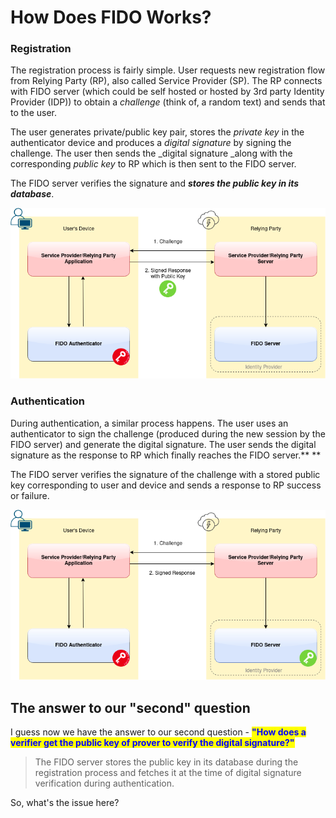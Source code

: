 # How Does FIDO Works?

### Registration

The registration process is fairly simple. User requests new registration flow from Relying Party (RP), also called Service Provider (SP). The RP connects with FIDO server (which could be self hosted or hosted by 3rd party Identity Provider (IDP)) to obtain a _challenge_ (think of, a random text) and sends that to the user.

The user generates private/public key pair, stores the _private key_ in the authenticator device and produces a _digital signature_ by signing the challenge. The user then sends the _digital signature _along with the corresponding _public key_ to RP which is then sent to the FIDO server.&#x20;

The FIDO server verifies the signature and _**stores the public key in its database**_.

![FIDO Registration Flow](<../../.gitbook/assets/image (38) (1).png>)

### Authentication

During authentication, a similar process happens. The user uses an authenticator to sign the challenge (produced during the new session by the FIDO server) and generate the digital signature. The user sends the digital signature as the response to RP which finally reaches the FIDO server.** **

The FIDO server verifies the signature of the challenge with a stored public key corresponding to user and device and sends a response to RP success or failure. &#x20;

![FIDO Authentication Flow](<../../.gitbook/assets/image (39).png>)

## The answer to our "second" question

I guess now we have the answer to our second question - <mark style="color:blue;">**"How does a verifier get the public key of prover to verify the digital signature?"**</mark>

> The FIDO server stores the public key in its database during the registration process and fetches it at the time of digital signature verification during authentication.



So, what's the issue here?&#x20;

